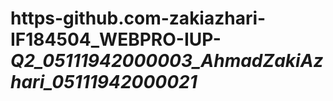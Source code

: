 # https-github.com-zakiazhari-IF184504_WEBPRO-IUP-_Q2_05111942000003_AhmadZakiAzhari_05111942000021_
